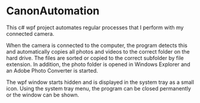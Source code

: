 # CanonAutomation
This c# wpf project automates regular processes that I perform with my connected camera. 

When the camera is connected to the computer, the program detects this and automatically copies all photos and 
videos to the correct folder on the hard drive. The files are sorted or copied to the correct subfolder by file extension. 
In addition, the photo folder is opened in Windows Explorer and an Adobe Photo Converter is started.

The wpf window starts hidden and is displayed in the system tray as a small icon.
Using the system tray menu, the program can be closed permanently or the window can be shown.
